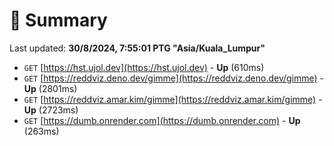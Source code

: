 # 📖 Summary
Last updated: **30/8/2024, 7:55:01 PTG "Asia/Kuala_Lumpur"**

- `GET` [https://hst.ujol.dev](https://hst.ujol.dev) - **Up** (610ms)
- `GET` [https://reddviz.deno.dev/gimme](https://reddviz.deno.dev/gimme) - **Up** (2801ms)
- `GET` [https://reddviz.amar.kim/gimme](https://reddviz.amar.kim/gimme) - **Up** (2723ms)
- `GET` [https://dumb.onrender.com](https://dumb.onrender.com) - **Up** (263ms)
